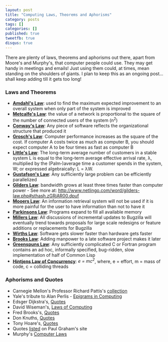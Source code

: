 ```yaml
---
layout: post
title: "Computing Laws, Theorems and Aphorisms"
category: posts
tags: []
categories: []
published: true
tweetfb: true
disqus: true
---
```


There are plenty of laws, theorems and aphorisms out there, apart from Moore's and Murphy's, that computer people could use. They may get handy in meetings and emails! Just using them could, at times, mean standing on the shoulders of giants. I plan to keep this as an ongoing post... shall keep adding till it gets too long!

### Laws and Theorems

* **[Amdahl's Law](http://en.wikipedia.org/wiki/Amdahl's_law)**: used to find the maximum expected improvement to an overall system when only part of the system is improved
* **[Metcalfe's Law](http://en.wikipedia.org/wiki/Metcalfe's_law)**: the value of a network is proportional to the square of the number of connected users of the system (n<sup>2</sup>)
* **[Conway's Law](http://en.wikipedia.org/wiki/Conway's_law)**: Any piece of software reflects the organizational structure that produced it
* **[Grosch's Law](http://en.wikipedia.org/wiki/Grosch%27s_law)**: Computer performance increases as the square of the cost. If computer A costs twice as much as computer B, you should expect computer A to be four times as fast as computer B
* **[Little's Law](http://en.wikipedia.org/wiki/Little's_law)**: The long-term average number of customers in a stable system L is equal to the long-term average effective arrival rate, λ, multiplied by the (Palm‑)average time a customer spends in the system, W; or expressed algebraically: L = λW.
* **[Gustafson's Law](http://en.wikipedia.org/wiki/Gustafson%27s_law)**: Any sufficiently large problem can be efficiently parallelized
* **[Gilders Law](http://www.netlingo.com/word/gilders-law.php)**: bandwidth grows at least three times faster than computer power - See more at: http://www.netlingo.com/word/gilders-law.php#sthash.zGRjAR00.dpuf
* **[Mooers Law](http://en.wikipedia.org/wiki/Mooers%27_law)**: An information retrieval system will not be used if it is more painful for the user to have information than not to have it
* **[Parkinsons Law](http://en.wikipedia.org/wiki/Parkinson%27s_law)**: Programs expand to fill all available memory
* **[Millers Law](http://en.wikipedia.org/wiki/Miller%27s_law)**: All discussions of incremental updates to Bugzilla will eventually trend towards proposals for large scale redesigns or feature additions or replacements for Bugzilla
* **[Wirths Law](http://en.wikipedia.org/wiki/Wirth%27s_law)**: Software gets slower faster than hardware gets faster
* **[Brooks Law](http://en.wikipedia.org/wiki/Brooks%27_law)**: Adding manpower to a late software project makes it later
* **[Greenspuns Law](http://en.wikipedia.org/wiki/Greenspun%27s_tenth_rule)**: Any sufficiently complicated C or Fortran program contains an ad hoc, informally specified, bug-ridden, slow implementation of half of Common Lisp
* **[Hintjens Law of Concurrency](http://www.slideshare.net/pieterh/fosdem-2011-0mq)**: *e = mc<sup>2</sup>*, where, e = effort, m = mass of code, c = colliding threads

### Aphorisms and Quotes

* Carnegie Mellon's Professor Richard Pattis's [collection](https://www.cs.cmu.edu/~pattis/quotations.html)  
* Yale's tribute to Alan Perlis - [Epigrams in Computing](http://www.cs.yale.edu/quotes.html)
* Edsger Dijkstra's, [Quotes](http://www.cs.uofs.edu/~mccloske/dijkstra_quotes.html) 
* David Wiseman's, [Laws of Computing](http://www.csd.uwo.ca/~magi/personal/humour/Computer_Audience/The%20Laws%20of%20Computing.html)
* Fred Brooks's, [Quotes](http://courses.cs.vt.edu/~cs1104/HLL/Brooks.html)
* Don Knuths, [Quotes](http://en.wikiquote.org/wiki/Donald_Knuth)
* Tony Hoare's, [Quotes](https://www.goodreads.com/author/quotes/266154.C_A_R_Hoare)
* Quotes [listed](http://www.paulgraham.com/quo.html) on Paul Graham's site
* Murphy's [Computer Laws](http://www.murphys-laws.com/murphy/murphy-computer.html) 